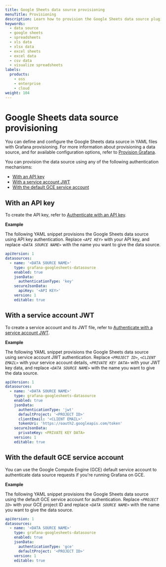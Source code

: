 ```yaml
---
title: Google Sheets data source provisioning
menuTitle: Provisioning
description: Learn how to provision the Google Sheets data source plugin.
keywords:
  - data source
  - google sheets
  - spreadsheets
  - xls data
  - xlsx data
  - excel sheets
  - excel data
  - csv data
  - visualize spreadsheets
labels:
  products:
    - oss
    - enterprise
    - cloud
weight: 104
---
```


# Google Sheets data source provisioning

You can define and configure the Google Sheets data source in YAML files with Grafana provisioning.
For more information about provisioning a data source, and for available configuration options, refer to [Provision Grafana](https://grafana.com/docs/grafana/latest/administration/provisioning/#data-sources).

You can provision the data source using any of the following authentication mechanisms:

- [With an API key](#with-an-api-key)
- [With a service account JWT](#with-a-service-account-jwt)
- [With the default GCE service account](#with-the-default-gce-service-account)

## With an API key

To create the API key, refer to [Authenticate with an API key](../configure/#authenticate-with-an-api-key).

**Example**

The following YAML snippet provisions the Google Sheets data source using API key authentication.
Replace _`<API KEY>`_ with your API key, and replace _`<DATA SOURCE NAME>`_ with the name you want to give the data source.

```yaml
apiVersion: 1
datasources:
  - name: '<DATA SOURCE NAME>'
    type: grafana-googlesheets-datasource
    enabled: true
    jsonData:
      authenticationType: 'key'
    secureJsonData:
      apiKey: '<API KEY>'
    version: 1
    editable: true
```

## With a service account JWT

To create a service account and its JWT file, refer to [Authenticate with a service account JWT](../configure/#authenticate-with-a-service-account-jwt).

**Example**

The following YAML snippet provisions the Google Sheets data source using service account JWT authentication.
Replace _`<PROJECT ID>`_, _`<CLIENT EMAIL>`_ with your service account details, _`<PRIVATE KEY DATA>`_ with your JWT key data, and replace _`<DATA SOURCE NAME>`_ with the name you want to give the data source.

```yaml
apiVersion: 1
datasources:
  - name: '<DATA SOURCE NAME>'
    type: grafana-googlesheets-datasource
    enabled: true
    jsonData:
      authenticationType: 'jwt'
      defaultProject: '<PROJECT ID>'
      clientEmail: '<CLIENT EMAIL>'
      tokenUri: 'https://oauth2.googleapis.com/token'
    secureJsonData:
      privateKey: <PRIVATE KEY DATA>
    version: 1
    editable: true
```

## With the default GCE service account

You can use the Google Compute Engine (GCE) default service account to authenticate data source requests if you're running Grafana on GCE.

**Example**

The following YAML snippet provisions the Google Sheets data source using the default GCE service account for authentication.
Replace _`<PROJECT ID>`_ with your GCE project ID and replace _`<DATA SOURCE NAME>`_ with the name you want to give the data source.

```yaml
apiVersion: 1
datasources:
  - name: '<DATA SOURCE NAME>'
    type: grafana-googlesheets-datasource
    enabled: true
    jsonData:
      authenticationType: 'gce'
      defaultProject: '<PROJECT ID>'
    version: 1
    editable: true
```
